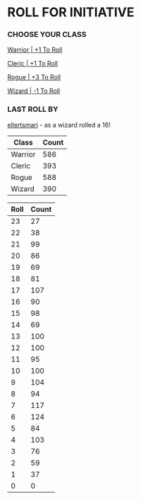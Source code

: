 # ROLL FOR INITIATIVE
### CHOOSE YOUR CLASS

[Warrior | +1 To Roll](https://github.com/benjaminsampica/benjaminsampica/issues/new?title=roll%7Cwarrior&body=Just+click+%27Submit+new+issue%27.)

[Cleric | +1 To Roll](https://github.com/benjaminsampica/benjaminsampica/issues/new?title=roll%7Ccleric&body=Just+click+%27Submit+new+issue%27.)

[Rogue | +3 To Roll](https://github.com/benjaminsampica/benjaminsampica/issues/new?title=roll%7Crogue&body=Just+click+%27Submit+new+issue%27.)

[Wizard | -1 To Roll](https://github.com/benjaminsampica/benjaminsampica/issues/new?title=roll%7Cwizard&body=Just+click+%27Submit+new+issue%27.)
### LAST ROLL BY
[ellertsmari](https://www.github.com/ellertsmari) - as a wizard rolled a 16!

|Class|Count|
|-|-|
|Warrior|586|
|Cleric|393|
|Rogue|588|
|Wizard|390|

|Roll|Count|
|-|-|
|23|27
|22|38
|21|99
|20|86
|19|69
|18|81
|17|107
|16|90
|15|98
|14|69
|13|100
|12|100
|11|95
|10|100
|9|104
|8|94
|7|117
|6|124
|5|84
|4|103
|3|76
|2|59
|1|37
|0|0
